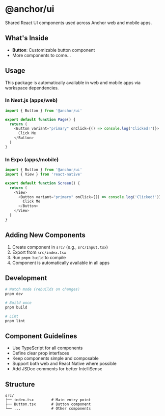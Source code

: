 # @anchor/ui

Shared React UI components used across Anchor web and mobile apps.

## What's Inside

- **Button**: Customizable button component
- More components to come...

## Usage

This package is automatically available in web and mobile apps via workspace dependencies.

### In Next.js (apps/web)

```typescript
import { Button } from '@anchor/ui'

export default function Page() {
  return (
    <Button variant="primary" onClick={() => console.log('Clicked!')}>
      Click Me
    </Button>
  )
}
```

### In Expo (apps/mobile)

```typescript
import { Button } from '@anchor/ui'
import { View } from 'react-native'

export default function Screen() {
  return (
    <View>
      <Button variant="primary" onClick={() => console.log('Clicked!')}>
        Click Me
      </Button>
    </View>
  )
}
```

## Adding New Components

1. Create component in `src/` (e.g., `src/Input.tsx`)
2. Export from `src/index.tsx`
3. Run `pnpm build` to compile
4. Component is automatically available in all apps

## Development

```bash
# Watch mode (rebuilds on changes)
pnpm dev

# Build once
pnpm build

# Lint
pnpm lint
```

## Component Guidelines

- Use TypeScript for all components
- Define clear prop interfaces
- Keep components simple and composable
- Support both web and React Native where possible
- Add JSDoc comments for better IntelliSense

## Structure

```
src/
├── index.tsx        # Main entry point
├── Button.tsx       # Button component
└── ...              # Other components
```


